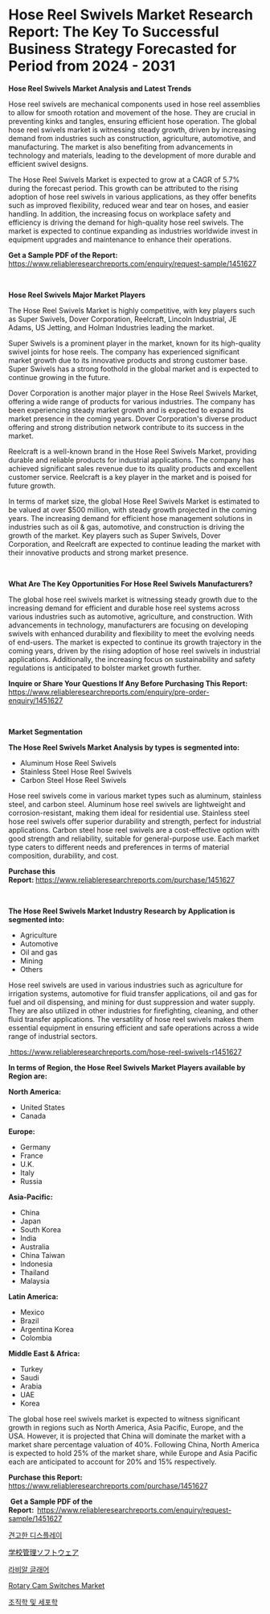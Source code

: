 <p><h1>Hose Reel Swivels Market Research Report: The Key To Successful Business Strategy Forecasted for Period from 2024 - 2031</h1></p><p><strong>Hose Reel Swivels Market Analysis and Latest Trends</strong></p>
<p><p>Hose reel swivels are mechanical components used in hose reel assemblies to allow for smooth rotation and movement of the hose. They are crucial in preventing kinks and tangles, ensuring efficient hose operation. The global hose reel swivels market is witnessing steady growth, driven by increasing demand from industries such as construction, agriculture, automotive, and manufacturing. The market is also benefiting from advancements in technology and materials, leading to the development of more durable and efficient swivel designs.</p><p>The Hose Reel Swivels Market is expected to grow at a CAGR of 5.7% during the forecast period. This growth can be attributed to the rising adoption of hose reel swivels in various applications, as they offer benefits such as improved flexibility, reduced wear and tear on hoses, and easier handling. In addition, the increasing focus on workplace safety and efficiency is driving the demand for high-quality hose reel swivels. The market is expected to continue expanding as industries worldwide invest in equipment upgrades and maintenance to enhance their operations.</p></p>
<p><strong>Get a Sample PDF of the Report:&nbsp;</strong> <a href="https://www.reliableresearchreports.com/enquiry/request-sample/1451627">https://www.reliableresearchreports.com/enquiry/request-sample/1451627</a></p>
<p>&nbsp;</p>
<p><strong>Hose Reel Swivels Major Market Players</strong></p>
<p><p>The Hose Reel Swivels Market is highly competitive, with key players such as Super Swivels, Dover Corporation, Reelcraft, Lincoln Industrial, JE Adams, US Jetting, and Holman Industries leading the market. </p><p>Super Swivels is a prominent player in the market, known for its high-quality swivel joints for hose reels. The company has experienced significant market growth due to its innovative products and strong customer base. Super Swivels has a strong foothold in the global market and is expected to continue growing in the future.</p><p>Dover Corporation is another major player in the Hose Reel Swivels Market, offering a wide range of products for various industries. The company has been experiencing steady market growth and is expected to expand its market presence in the coming years. Dover Corporation's diverse product offering and strong distribution network contribute to its success in the market.</p><p>Reelcraft is a well-known brand in the Hose Reel Swivels Market, providing durable and reliable products for industrial applications. The company has achieved significant sales revenue due to its quality products and excellent customer service. Reelcraft is a key player in the market and is poised for future growth.</p><p>In terms of market size, the global Hose Reel Swivels Market is estimated to be valued at over $500 million, with steady growth projected in the coming years. The increasing demand for efficient hose management solutions in industries such as oil & gas, automotive, and construction is driving the growth of the market. Key players such as Super Swivels, Dover Corporation, and Reelcraft are expected to continue leading the market with their innovative products and strong market presence.</p></p>
<p>&nbsp;</p>
<p><strong>What Are The Key Opportunities For Hose Reel Swivels Manufacturers?</strong></p>
<p><p>The global hose reel swivels market is witnessing steady growth due to the increasing demand for efficient and durable hose reel systems across various industries such as automotive, agriculture, and construction. With advancements in technology, manufacturers are focusing on developing swivels with enhanced durability and flexibility to meet the evolving needs of end-users. The market is expected to continue its growth trajectory in the coming years, driven by the rising adoption of hose reel swivels in industrial applications. Additionally, the increasing focus on sustainability and safety regulations is anticipated to bolster market growth further.</p></p>
<p><strong>Inquire or Share Your Questions If Any Before Purchasing This Report:</strong> <a href="https://www.reliableresearchreports.com/enquiry/pre-order-enquiry/1451627">https://www.reliableresearchreports.com/enquiry/pre-order-enquiry/1451627</a></p>
<p>&nbsp;</p>
<p><strong>Market Segmentation</strong></p>
<p><strong>The Hose Reel Swivels Market Analysis by types is segmented into:</strong></p>
<p><ul><li>Aluminum Hose Reel Swivels</li><li>Stainless Steel Hose Reel Swivels</li><li>Carbon Steel Hose Reel Swivels</li></ul></p>
<p><p>Hose reel swivels come in various market types such as aluminum, stainless steel, and carbon steel. Aluminum hose reel swivels are lightweight and corrosion-resistant, making them ideal for residential use. Stainless steel hose reel swivels offer superior durability and strength, perfect for industrial applications. Carbon steel hose reel swivels are a cost-effective option with good strength and reliability, suitable for general-purpose use. Each market type caters to different needs and preferences in terms of material composition, durability, and cost.</p></p>
<p><strong>Purchase this Report:&nbsp;</strong><a href="https://www.reliableresearchreports.com/purchase/1451627">https://www.reliableresearchreports.com/purchase/1451627</a></p>
<p>&nbsp;</p>
<p><strong>The Hose Reel Swivels Market Industry Research by Application is segmented into:</strong></p>
<p><ul><li>Agriculture</li><li>Automotive</li><li>Oil and gas</li><li>Mining</li><li>Others</li></ul></p>
<p><p>Hose reel swivels are used in various industries such as agriculture for irrigation systems, automotive for fluid transfer applications, oil and gas for fuel and oil dispensing, and mining for dust suppression and water supply. They are also utilized in other industries for firefighting, cleaning, and other fluid transfer applications. The versatility of hose reel swivels makes them essential equipment in ensuring efficient and safe operations across a wide range of industrial sectors.</p></p>
<p><a href="https://www.reliableresearchreports.com/hose-reel-swivels-r1451627">&nbsp;https://www.reliableresearchreports.com/hose-reel-swivels-r1451627</a></p>
<p><strong>In terms of Region, the Hose Reel Swivels Market Players available by Region are:</strong></p>
<p>
    <p> <strong> North America: </strong>
        <ul>
            <li>United States</li>
            <li>Canada</li>
        </ul>
        </p> 
    <p> <strong> Europe: </strong>
        <ul>
            <li>Germany</li>
            <li>France</li>
            <li>U.K.</li>
            <li>Italy</li>
            <li>Russia</li>
        </ul>
        </p> 
    <p> <strong> Asia-Pacific: </strong>
        <ul>
            <li>China</li>
            <li>Japan</li>
            <li>South Korea</li>
            <li>India</li>
            <li>Australia</li>
            <li>China Taiwan</li>
            <li>Indonesia</li>
            <li>Thailand</li>
            <li>Malaysia</li>
        </ul>
        </p> 
    <p> <strong> Latin America: </strong>
        <ul>
            <li>Mexico</li>
            <li>Brazil</li>
            <li>Argentina Korea</li>
            <li>Colombia</li>
        </ul>
        </p> 
    <p> <strong> Middle East & Africa: </strong>
        <ul>
            <li>Turkey</li>
            <li>Saudi</li>
            <li>Arabia</li>
            <li>UAE</li>
            <li>Korea</li>
        </ul>
    </p>
    </p>
<p><p>The global hose reel swivels market is expected to witness significant growth in regions such as North America, Asia Pacific, Europe, and the USA. However, it is projected that China will dominate the market with a market share percentage valuation of 40%. Following China, North America is expected to hold 25% of the market share, while Europe and Asia Pacific each are anticipated to account for 20% and 15% respectively.</p></p>
<p><strong>Purchase this Report: </strong><a href="https://www.reliableresearchreports.com/purchase/1451627">https://www.reliableresearchreports.com/purchase/1451627</a></p>
<p>&nbsp;<strong>Get a Sample PDF of the Report:&nbsp;&nbsp;</strong><a href="https://www.reliableresearchreports.com/enquiry/request-sample/1451627">https://www.reliableresearchreports.com/enquiry/request-sample/1451627</a></p>
<p><strong></strong></p>
<p><p><a href="https://github.com/RichardLueilwitz787/Market-Research-Report-List-1/blob/main/816275526936.md">견고한 디스플레이</a></p><p><a href="https://medium.com/@nic.neale/%E5%AD%A6%E6%A0%A1%E7%B5%8C%E5%96%B6%E3%82%BD%E3%83%95%E3%83%88%E3%82%A6%E3%82%A7%E3%82%A2%E5%B8%82%E5%A0%B4-%E3%82%BF%E3%82%A4%E3%83%97-%E3%82%A2%E3%83%97%E3%83%AA%E3%82%B1%E3%83%BC%E3%82%B7%E3%83%A7%E3%83%B3-%E5%9C%B0%E7%90%86%E3%81%AB%E3%82%88%E3%82%8B%E5%8C%85%E6%8B%AC%E7%9A%84%E3%81%AA%E8%A9%95%E4%BE%A1-37d89d010496">学校管理ソフトウェア</a></p><p><a href="https://medium.com/@ieremiapadurariu20221/%EC%9E%85%EC%88%A0-%EA%B8%80%EB%A0%88%EC%9D%B4%EC%8B%9C-%EC%8B%9C%EC%9E%A5-%EA%B7%9C%EB%AA%A8-cagr-%ED%8A%B8%EB%A0%8C%EB%93%9C-2024-2030-f2b854b7e61b">라비알 글래어</a></p><p><a href="https://github.com/Sherrillcrooksxa8i18ucf2m/Market-Research-Report-List-2/blob/main/rotary-cam-switches-market.md">Rotary Cam Switches Market</a></p><p><a href="https://medium.com/@twix678568/%EC%A1%B0%EC%A7%81%ED%95%99%EA%B3%BC-%EC%84%B8%ED%8F%AC%ED%95%99-%EC%8B%9C%EC%9E%A5-%EC%A0%90%EC%9C%A0%EC%9C%A8-%EB%B3%80%ED%99%94-%EB%B0%8F-%EC%8B%9C%EC%9E%A5-%EC%84%B1%EC%9E%A5-%EB%8F%99%ED%96%A5-2024-2031-b4c751f4a811">조직학 및 세포학</a></p></p>